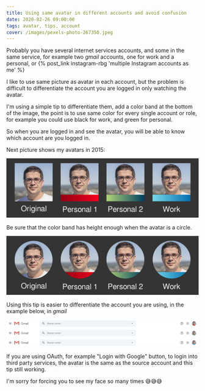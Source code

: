 ```yaml
---
title: Using same avatar in different accounts and avoid confusion
date: 2020-02-26 09:00:00
tags: avatar, tips, account
cover: /images/pexels-photo-267350.jpeg
---
```


Probably you have several internet services accounts, and some in the same service, for example two _gmail_ accounts, one for work and a personal, or {% post_link instagram-rbg 'multiple Instagram accounts as me' %}

I like to use same picture as avatar in each account, but the problem is difficult to differentiate the account you are logged in only watching the avatar.

I'm using a simple tip to differentiate them, add a color band at the  bottom of the image, the point is to use same color for every single account or role, for example you could use black for work, and green for personal.

So when you are logged in and see the avatar, you will be able to know which account are you logged in.

Next picture shows my avatars in 2015:

![Sergio Carracedo avatars in 2015](/images/avatars2015.jpg)

Be sure that the color band has height enough when the avatar is a circle.

![Sergio Carracedo avatars in 2015](/images/avatars2015_circle.jpg)
 

Using this tip is easier to differentiate the account you are using, in the example below, in _gmail_

![Sergio Carracedo avatars in 2015](/images/avatars2015_gmail.png)

If you are using OAuth, for example "Login with Google" button, to login into third party services, the avatar is the same as the source account and this tip still working.

I'm sorry for forcing you to see my face so many times :sweat_smile::sweat_smile::sweat_smile:




